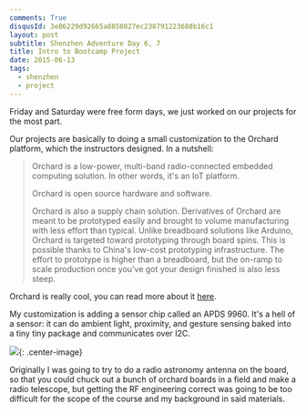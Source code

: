 ```yaml
---
comments: True
disqusId: 3e86229d92665a8850827ec238791223688b16c1 
layout: post
subtitle: Shenzhen Adventure Day 6, 7
title: Intro to Bootcamp Project
date: 2015-06-13
tags:
  - shenzhen
  - project
---
```

Friday and Saturday were free form days, we just worked on our projects for the most part.

Our projects are basically to doing a small customization to the Orchard platform, which the instructors designed. In a nutshell:
<blockquote>Orchard is a low-power, multi-band radio-connected embedded computing solution. In other words, it's an IoT platform.

Orchard is open source hardware and software.

Orchard is also a supply chain solution. Derivatives of Orchard are meant to be prototyped easily and brought to volume manufacturing with less effort than typical. Unlike breadboard solutions like Arduino, Orchard is targeted toward prototyping through board spins. This is possible thanks to China's low-cost prototyping infrastructure. The effort to prototype is higher than a breadboard, but the on-ramp to scale production once you've got your design finished is also less steep.</blockquote>

Orchard is really cool, you can read more about it <a href="http://www.kosagi.com/w/index.php?title=Orchard_Main_Page">here</a>.

My customization is adding a sensor chip called an APDS 9960. It's a hell of a sensor: it can do ambient light, proximity, and gesture sensing baked into a tiny tiny package and communicates over I2C.

![](https://shenzhenadventure.files.wordpress.com/2015/06/apds9960.png){: .center-image}

Originally I was going to try to do a radio astronomy antenna on the board, so that you could chuck out a bunch of orchard boards in a field and make a radio telescope, but getting the RF engineering correct was going to be too difficult for the scope of the course and my background in said materials.
